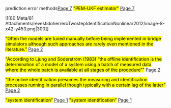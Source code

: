prediction error methods[Page 7](zotero://open-pdf/library/items/HJ4PM4A5?page=7&annotation=5AXZ84TY) 
<mark class="hltr-yellow">"PEM-UKF estimator”</mark> [Page 7](zotero://open-pdf/library/items/HJ4PM4A5?page=7&annotation=SRGIX7Z2) 

![[80 Meta/81 Attachments/revestidoherreroTwostepIdentificationNonlinear2012/image-8-x42-y453.png|300]] 
 


<mark class="hltr-yellow">"Often the models are tuned manually before being implemented in bridge simulators although such approaches are rarely even mentioned in the literature.”</mark> [Page 2](zotero://open-pdf/library/items/WD85S9FS?page=2&annotation=DNXK4ZLS) 

<mark class="hltr-yellow">"According to Ljung and Söderström (1983) “the offline identification is the determination of a model of a system using a batch of measured data where the whole batch is available at all stages of the procedure””</mark> [Page 2](zotero://open-pdf/library/items/WD85S9FS?page=2&annotation=WLQMV5MS) 
 
<mark class="hltr-yellow">"the online identification presumes the measuring and identification processes running in parallel though typically with a certain lag of the latter”</mark> [Page 2](zotero://open-pdf/library/items/WD85S9FS?page=2&annotation=MZXK7QWZ) 

<mark class="hltr-yellow">"system identification”</mark> [Page 1](zotero://open-pdf/library/items/FVV4DHGM?page=1&annotation=8LRE3MTH) 
<mark class="hltr-yellow">"system identification”</mark> [Page 1](zotero://open-pdf/library/items/HJ4PM4A5?page=1&annotation=7WS6C4BY) 
